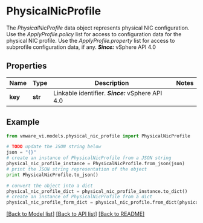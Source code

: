 # PhysicalNicProfile

The *PhysicalNicProfile* data object represents physical NIC configuration.  Use the *ApplyProfile.policy* list for access to configuration data for the physical NIC profile. Use the *ApplyProfile.property* list for access to subprofile configuration data, if any.  ***Since:*** vSphere API 4.0 

## Properties
Name | Type | Description | Notes
------------ | ------------- | ------------- | -------------
**key** | **str** | Linkable identifier.  ***Since:*** vSphere API 4.0  | 

## Example

```python
from vmware_vi.models.physical_nic_profile import PhysicalNicProfile

# TODO update the JSON string below
json = "{}"
# create an instance of PhysicalNicProfile from a JSON string
physical_nic_profile_instance = PhysicalNicProfile.from_json(json)
# print the JSON string representation of the object
print PhysicalNicProfile.to_json()

# convert the object into a dict
physical_nic_profile_dict = physical_nic_profile_instance.to_dict()
# create an instance of PhysicalNicProfile from a dict
physical_nic_profile_form_dict = physical_nic_profile.from_dict(physical_nic_profile_dict)
```
[[Back to Model list]](../README.md#documentation-for-models) [[Back to API list]](../README.md#documentation-for-api-endpoints) [[Back to README]](../README.md)


